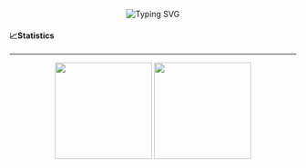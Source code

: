 <p align="center">
   <img src="https://readme-typing-svg.herokuapp.com?font=Fira+Code&pause=1000&color=BA54F7&random=false&width=460&lines=%F0%9F%91%8BHi+!+I'm+tengyuan+%EF%BC%8Cnice+to+see+u+%EF%BC%81" alt="Typing SVG" />
</p>

#### 📈Statistics
--------------------
<div align="center">
<span>  </span>
<img height="170px" src="https://github-readme-stats.vercel.app/api?username=tengyuanOasis" /><span> </span><img height="170px" src="https://github-readme-stats.vercel.app/api/top-langs/?username=tengyuanOasis&layout=compact&langs_count=8" />
<span>  </span>
</div>



